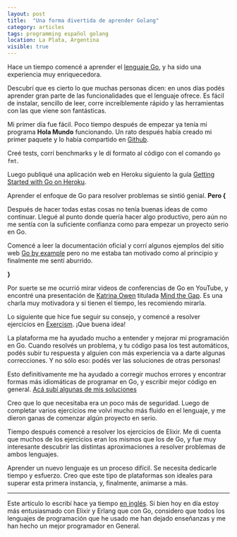 ```yaml
---
layout: post
title:  "Una forma divertida de aprender Golang"
category: articles
tags: programming español golang
location: La Plata, Argentina
visible: true
---
```


Hace un tiempo comencé a aprender el [lenguaje Go](https://golang.org/), y ha sido una experiencia
muy enriquecedora.

Descubrí que es cierto lo que muchas personas dicen: en unos días podés aprender gran parte de las
funcionalidades que el lenguaje ofrece. Es fácil de instalar, sencillo de leer, corre increíblemente
rápido y las herramientas con las que viene son fantásticas.

Mi primer día fue fácil. Poco tiempo después de empezar ya tenía mi programa **Hola Mundo**
funcionando. Un rato después había creado mi primer paquete y lo había compartido en [Github](https://github.com/nicanor/interesting-names).

Creé tests, corrí benchmarks y le dí formato al código con el comando `go fmt`.

Luego publiqué una aplicación web en Heroku siguiento la guía [Getting Started with Go on Heroku](https://devcenter.heroku.com/articles/getting-started-with-go).

Aprender el enfoque de Go para resolver problemas se sintió genial. **Pero {**

Después de hacer todas estas cosas no tenía buenas ideas de como continuar.
Llegué al punto donde quería hacer algo productivo, pero aún no me sentía
con la suficiente confianza como para empezar un proyecto serio en Go.

Comencé a leer la documentación oficial y corrí algunos ejemplos del sitio web
[Go by example](https://gobyexample.com/) pero no me estaba tan motivado como al principio
y finalmente me sentí aburrido.

**}**

Por suerte se me ocurrió mirar videos de conferencias de Go en YouTube, y encontré una presentación
de [Katrina Owen](https://twitter.com/kytrinyx)
titulada [Mind the Gap](https://youtu.be/ClPIeuL9HnI).
Es una charla muy motivadora y si tienen el tiempo, les recomiendo mirarla.

Lo siguiente que hice fue seguir su consejo, y comencé a resolver ejercicios en
[Exercism](http://exercism.io/languages/go/about). ¡Que buena idea!

La plataforma me ha ayudado mucho a entender y mejorar mi programación en Go.
Cuando resolvés un problema, y tu código pasa los test automáticos, podés subir tu respuesta y
alguien con más experiencia va a darte algunas correcciones. Y no sólo eso: podés ver las soluciones
de otras personas!

Esto definitivamente me ha ayudado a corregir muchos errores y encontrar formas más idiomáticas de
programar en Go, y escribir mejor código en general. [Acá subí algunas de mis soluciones](https://github.com/nicanor/my-exercism-go-solutions)

Creo que lo que necesitaba era un poco más de seguridad. Luego de completar varios ejercicios me
volví mucho más fluido en el lenguaje, y me dieron ganas de comenzar algún proyecto en serio.

Tiempo después comencé a resolver los ejercicios de Elixir. Me di cuenta que muchos de los
ejercicios eran los mismos que los de Go, y fue muy interesante descubrir las distintas
aproximaciones a resolver problemas de ambos lenguajes.

Aprender un nuevo lenguaje es un proceso difícil. Se necesita dedicarle tiempo y esfuerzo.
Creo que este tipo de plataformas son ideales para superar esta primera instancia, y, finalmente,
animarse a más.

---------------

Este artículo lo escribí hace ya tiempo [en inglés](/articles/2017/04/the-way-i-am-learning-go/).
Si bien hoy en día estoy más entusiasmado con Elixir y Erlang que con Go,
considero que todos los lenguajes de programación que he usado me han dejado enseñanzas
y me han hecho un mejor programador en General.
